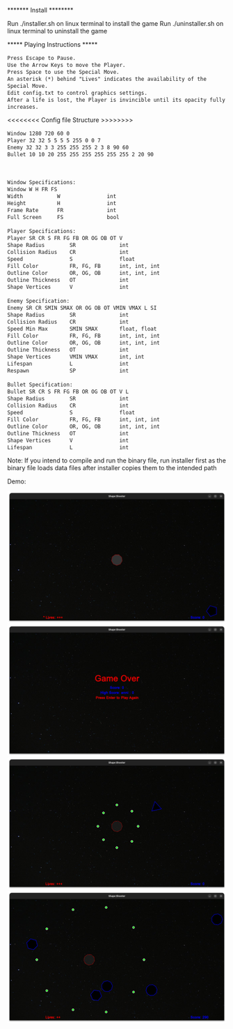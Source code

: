 ******* Install  ********

Run ./installer.sh on linux terminal to install the game
Run ./uninstaller.sh on linux terminal to uninstall the game

***** Playing Instructions *****

    Press Escape to Pause.
    Use the Arrow Keys to move the Player.
    Press Space to use the Special Move.
    An asterisk (*) behind "Lives" indicates the availability of the Special Move.
    Edit config.txt to control graphics settings.
    After a life is lost, the Player is invincible until its opacity fully increases.
    


<<<<<<<< Config file Structure >>>>>>>>
    
    Window 1280 720 60 0
    Player 32 32 5 5 5 5 255 0 0 7
    Enemy 32 32 3 3 255 255 255 2 3 8 90 60
    Bullet 10 10 20 255 255 255 255 255 255 2 20 90



    Window Specifications:
    Window W H FR FS
    Width           W               int
    Height          H               int
    Frame Rate      FR              int
    Full Screen     FS              bool
    
    Player Specifications:
    Player SR CR S FR FG FB OR OG OB OT V
    Shape Radius        SR              int
    Collision Radius    CR              int
    Speed               S               float
    Fill Color          FR, FG, FB      int, int, int
    Outline Color       OR, OG, OB      int, int, int
    Outline Thickness   OT              int
    Shape Vertices      V               int
    
    Enemy Specification:
    Enemy SR CR SMIN SMAX OR OG OB OT VMIN VMAX L SI
    Shape Radius        SR              int
    Collision Radius    CR              int
    Speed Min Max       SMIN SMAX       float, float
    Fill Color          FR, FG, FB      int, int, int
    Outline Color       OR, OG, OB      int, int, int
    Outline Thickness   OT              int
    Shape Vertices      VMIN VMAX       int, int
    Lifespan            L               int
    Respawn             SP              int
    
    Bullet Specification:
    Bullet SR CR S FR FG FB OR OG OB OT V L
    Shape Radius        SR              int
    Collision Radius    CR              int
    Speed               S               float
    Fill Color          FR, FG, FB      int, int, int
    Outline Color       OR, OG, OB      int, int, int
    Outline Thickness   OT              int
    Shape Vertices      V               int
    Lifespan            L               int

Note: If you intend to compile and run the binary file, run installer first as the binary file loads data files after installer copies them to the intended path

Demo:

![Demo Screenshot](dat/demo/demo1.png)
![Demo Screenshot](dat/demo/demo2.png)
![Demo Screenshot](dat/demo/demo3.png)
![Demo Screenshot](dat/demo/demo4.png)

